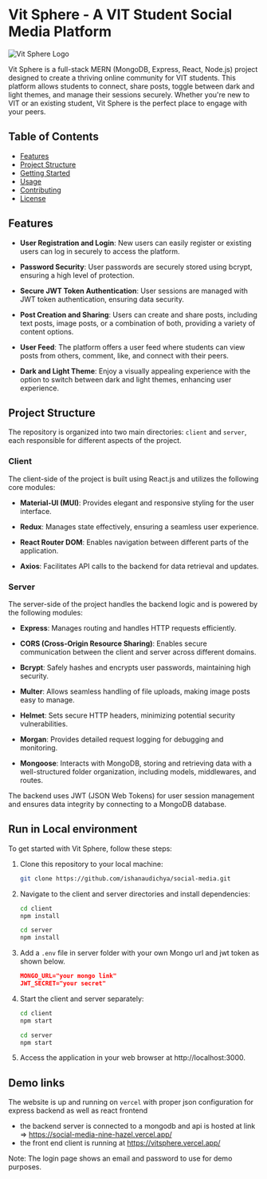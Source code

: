# Vit Sphere - A VIT Student Social Media Platform

![Vit Sphere Logo](./client/public/logo.png)

Vit Sphere is a full-stack MERN (MongoDB, Express, React, Node.js) project designed to create a thriving online community for VIT students. This platform allows students to connect, share posts, toggle between dark and light themes, and manage their sessions securely. Whether you're new to VIT or an existing student, Vit Sphere is the perfect place to engage with your peers.

## Table of Contents

- [Features](#features)
- [Project Structure](#project-structure)
- [Getting Started](#getting-started)
- [Usage](#usage)
- [Contributing](#contributing)
- [License](#license)

## Features

- **User Registration and Login**: New users can easily register or existing users can log in securely to access the platform.

- **Password Security**: User passwords are securely stored using bcrypt, ensuring a high level of protection.

- **Secure JWT Token Authentication**: User sessions are managed with JWT token authentication, ensuring data security.

- **Post Creation and Sharing**: Users can create and share posts, including text posts, image posts, or a combination of both, providing a variety of content options.

- **User Feed**: The platform offers a user feed where students can view posts from others, comment, like, and connect with their peers.

- **Dark and Light Theme**: Enjoy a visually appealing experience with the option to switch between dark and light themes, enhancing user experience.

## Project Structure

The repository is organized into two main directories: `client` and `server`, each responsible for different aspects of the project.

### Client

The client-side of the project is built using React.js and utilizes the following core modules:

- **Material-UI (MUI)**: Provides elegant and responsive styling for the user interface.

- **Redux**: Manages state effectively, ensuring a seamless user experience.

- **React Router DOM**: Enables navigation between different parts of the application.

- **Axios**: Facilitates API calls to the backend for data retrieval and updates.

### Server

The server-side of the project handles the backend logic and is powered by the following modules:

- **Express**: Manages routing and handles HTTP requests efficiently.

- **CORS (Cross-Origin Resource Sharing)**: Enables secure communication between the client and server across different domains.

- **Bcrypt**: Safely hashes and encrypts user passwords, maintaining high security.

- **Multer**: Allows seamless handling of file uploads, making image posts easy to manage.

- **Helmet**: Sets secure HTTP headers, minimizing potential security vulnerabilities.

- **Morgan**: Provides detailed request logging for debugging and monitoring.

- **Mongoose**: Interacts with MongoDB, storing and retrieving data with a well-structured folder organization, including models, middlewares, and routes.

The backend uses JWT (JSON Web Tokens) for user session management and ensures data integrity by connecting to a MongoDB database.

## Run in Local environment

To get started with Vit Sphere, follow these steps:

1. Clone this repository to your local machine:

   ```bash
   git clone https://github.com/ishanaudichya/social-media.git
   ```

2. Navigate to the client and server directories and install dependencies:

   ```bash
   cd client
   npm install
   ```

   ```bash
   cd server
   npm install
   ```

3. Add a `.env` file in server folder with your own Mongo url and jwt token as shown below.
   ```json
   MONGO_URL="your mongo link"
   JWT_SECRET="your secret"
   ```
4. Start the client and server separately:
   ```bash
   cd client
   npm start
   ```
   ```bash
   cd server
   npm start
   ```
5. Access the application in your web browser at http://localhost:3000.

## Demo links

The website is up and running on `vercel` with proper json configuration for express backend as well as react frontend

- the backend server is connected to a mongodb and api is hosted at link => https://social-media-nine-hazel.vercel.app/
- the front end client is running at https://vitsphere.vercel.app/

Note: The login page shows an email and password to use for demo purposes.
